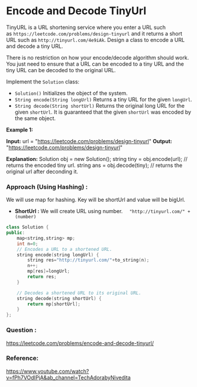 # Encode and Decode TinyUrl

TinyURL is a URL shortening service where you enter a URL such as `https://leetcode.com/problems/design-tinyurl` and it returns a short URL such as `http://tinyurl.com/4e9iAk`. Design a class to encode a URL and decode a tiny URL.

There is no restriction on how your encode/decode algorithm should work. You just need to ensure that a URL can be encoded to a tiny URL and the tiny URL can be decoded to the original URL.

Implement the `Solution` class:

-   `Solution()` Initializes the object of the system.
-   `String encode(String longUrl)` Returns a tiny URL for the given `longUrl`.
-   `String decode(String shortUrl)` Returns the original long URL for the given `shortUrl`. It is guaranteed that the given `shortUrl` was encoded by the same object.

**Example 1:**

**Input:** url = "https://leetcode.com/problems/design-tinyurl"
**Output:** "https://leetcode.com/problems/design-tinyurl"

**Explanation:**
Solution obj = new Solution();
string tiny = obj.encode(url); // returns the encoded tiny url.
string ans = obj.decode(tiny); // returns the original url after deconding it.

### Approach (Using Hashing) :

We will use map for hashing. Key will be shortUrl and value will be bigUrl.
* **ShortUrl :** We will create URL using number. 
	```  "http://tinyurl.com/" +(number)```
	
```C++
class Solution {
public:
    map<string,string> mp;
    int n=0;
    // Encodes a URL to a shortened URL.
    string encode(string longUrl) {
        string res="http://tinyurl.com/"+to_string(n);
        n++;
        mp[res]=longUrl;
        return res;
    }

    // Decodes a shortened URL to its original URL.
    string decode(string shortUrl) {
        return mp[shortUrl];
    }
};
```

### Question :

https://leetcode.com/problems/encode-and-decode-tinyurl/

### Reference:
https://www.youtube.com/watch?v=fPh7VOdIPjA&ab_channel=TechAdorabyNivedita
